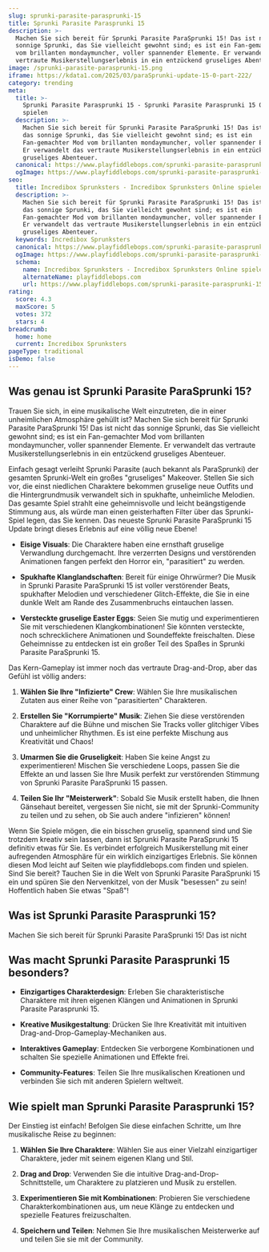 ```yaml
---
slug: sprunki-parasite-parasprunki-15
title: Sprunki Parasite Parasprunki 15
description: >-
  Machen Sie sich bereit für Sprunki Parasite ParaSprunki 15! Das ist nicht das
  sonnige Sprunki, das Sie vielleicht gewohnt sind; es ist ein Fan-gemachter Mod
  vom brillanten mondaymuncher, voller spannender Elemente. Er verwandelt das
  vertraute Musikerstellungserlebnis in ein entzückend gruseliges Abenteuer.
image: /sprunki-parasite-parasprunki-15.png
iframe: https://kdata1.com/2025/03/paraSprunki-update-15-0-part-222/
category: trending
meta:
  title: >-
    Sprunki Parasite Parasprunki 15 - Sprunki Parasite Parasprunki 15 Online
    spielen
  description: >-
    Machen Sie sich bereit für Sprunki Parasite ParaSprunki 15! Das ist nicht
    das sonnige Sprunki, das Sie vielleicht gewohnt sind; es ist ein
    Fan-gemachter Mod vom brillanten mondaymuncher, voller spannender Elemente.
    Er verwandelt das vertraute Musikerstellungserlebnis in ein entzückend
    gruseliges Abenteuer.
  canonical: https://www.playfiddlebops.com/sprunki-parasite-parasprunki-15/
  ogImage: https://www.playfiddlebops.com/sprunki-parasite-parasprunki-15.png
seo:
  title: Incredibox Sprunksters - Incredibox Sprunksters Online spielen
  description: >-
    Machen Sie sich bereit für Sprunki Parasite ParaSprunki 15! Das ist nicht
    das sonnige Sprunki, das Sie vielleicht gewohnt sind; es ist ein
    Fan-gemachter Mod vom brillanten mondaymuncher, voller spannender Elemente.
    Er verwandelt das vertraute Musikerstellungserlebnis in ein entzückend
    gruseliges Abenteuer.
  keywords: Incredibox Sprunksters
  canonical: https://www.playfiddlebops.com/sprunki-parasite-parasprunki-15/
  ogImage: https://www.playfiddlebops.com/sprunki-parasite-parasprunki-15.png
  schema:
    name: Incredibox Sprunksters - Incredibox Sprunksters Online spielen
    alternateName: playfiddlebops.com
    url: https://www.playfiddlebops.com/sprunki-parasite-parasprunki-15/
rating:
  score: 4.3
  maxScore: 5
  votes: 372
  stars: 4
breadcrumb:
  home: home
  current: Incredibox Sprunksters
pageType: traditional
isDemo: false
---
```


## Was genau ist Sprunki Parasite ParaSprunki 15?

Trauen Sie sich, in eine musikalische Welt einzutreten, die in einer unheimlichen Atmosphäre gehüllt ist? Machen Sie sich bereit für Sprunki Parasite ParaSprunki 15! Das ist nicht das sonnige Sprunki, das Sie vielleicht gewohnt sind; es ist ein Fan-gemachter Mod vom brillanten mondaymuncher, voller spannender Elemente. Er verwandelt das vertraute Musikerstellungserlebnis in ein entzückend gruseliges Abenteuer.

Einfach gesagt verleiht Sprunki Parasite (auch bekannt als ParaSprunki) der gesamten Sprunki-Welt ein großes "gruseliges" Makeover. Stellen Sie sich vor, die einst niedlichen Charaktere bekommen gruselige neue Outfits und die Hintergrundmusik verwandelt sich in spukhafte, unheimliche Melodien. Das gesamte Spiel strahlt eine geheimnisvolle und leicht beängstigende Stimmung aus, als würde man einen geisterhaften Filter über das Sprunki-Spiel legen, das Sie kennen. Das neueste Sprunki Parasite ParaSprunki 15 Update bringt dieses Erlebnis auf eine völlig neue Ebene!

- **Eisige Visuals**: Die Charaktere haben eine ernsthaft gruselige Verwandlung durchgemacht. Ihre verzerrten Designs und verstörenden Animationen fangen perfekt den Horror ein, "parasitiert" zu werden.

- **Spukhafte Klanglandschaften**: Bereit für einige Ohrwürmer? Die Musik in Sprunki Parasite ParaSprunki 15 ist voller verstörender Beats, spukhafter Melodien und verschiedener Glitch-Effekte, die Sie in eine dunkle Welt am Rande des Zusammenbruchs eintauchen lassen.

- **Versteckte gruselige Easter Eggs**: Seien Sie mutig und experimentieren Sie mit verschiedenen Klangkombinationen! Sie könnten versteckte, noch schrecklichere Animationen und Soundeffekte freischalten. Diese Geheimnisse zu entdecken ist ein großer Teil des Spaßes in Sprunki Parasite ParaSprunki 15.

Das Kern-Gameplay ist immer noch das vertraute Drag-and-Drop, aber das Gefühl ist völlig anders:

1. **Wählen Sie Ihre "Infizierte" Crew**: Wählen Sie Ihre musikalischen Zutaten aus einer Reihe von "parasitierten" Charakteren.

1. **Erstellen Sie "Korrumpierte" Musik**: Ziehen Sie diese verstörenden Charaktere auf die Bühne und mischen Sie Tracks voller glitchiger Vibes und unheimlicher Rhythmen. Es ist eine perfekte Mischung aus Kreativität und Chaos!

1. **Umarmen Sie die Gruseligkeit**: Haben Sie keine Angst zu experimentieren! Mischen Sie verschiedene Loops, passen Sie die Effekte an und lassen Sie Ihre Musik perfekt zur verstörenden Stimmung von Sprunki Parasite ParaSprunki 15 passen.

1. **Teilen Sie Ihr "Meisterwerk"**: Sobald Sie Musik erstellt haben, die Ihnen Gänsehaut bereitet, vergessen Sie nicht, sie mit der Sprunki-Community zu teilen und zu sehen, ob Sie auch andere "infizieren" können!

Wenn Sie Spiele mögen, die ein bisschen gruselig, spannend sind und Sie trotzdem kreativ sein lassen, dann ist Sprunki Parasite ParaSprunki 15 definitiv etwas für Sie. Es verbindet erfolgreich Musikerstellung mit einer aufregenden Atmosphäre für ein wirklich einzigartiges Erlebnis. Sie können diesen Mod leicht auf Seiten wie playfiddlebops.com finden und spielen. Sind Sie bereit? Tauchen Sie in die Welt von Sprunki Parasite ParaSprunki 15 ein und spüren Sie den Nervenkitzel, von der Musik "besessen" zu sein! Hoffentlich haben Sie etwas "Spaß"!

## Was ist Sprunki Parasite Parasprunki 15?

Machen Sie sich bereit für Sprunki Parasite ParaSprunki 15! Das ist nicht

## Was macht Sprunki Parasite Parasprunki 15 besonders?

- **Einzigartiges Charakterdesign**: Erleben Sie charakteristische Charaktere mit ihren eigenen Klängen und Animationen in Sprunki Parasite Parasprunki 15.

- **Kreative Musikgestaltung**: Drücken Sie Ihre Kreativität mit intuitiven Drag-and-Drop-Gameplay-Mechaniken aus.

- **Interaktives Gameplay**: Entdecken Sie verborgene Kombinationen und schalten Sie spezielle Animationen und Effekte frei.

- **Community-Features**: Teilen Sie Ihre musikalischen Kreationen und verbinden Sie sich mit anderen Spielern weltweit.

## Wie spielt man Sprunki Parasite Parasprunki 15?

Der Einstieg ist einfach! Befolgen Sie diese einfachen Schritte, um Ihre musikalische Reise zu beginnen:

1. **Wählen Sie Ihre Charaktere**: Wählen Sie aus einer Vielzahl einzigartiger Charaktere, jeder mit seinem eigenen Klang und Stil.

1. **Drag and Drop**: Verwenden Sie die intuitive Drag-and-Drop-Schnittstelle, um Charaktere zu platzieren und Musik zu erstellen.

1. **Experimentieren Sie mit Kombinationen**: Probieren Sie verschiedene Charakterkombinationen aus, um neue Klänge zu entdecken und spezielle Features freizuschalten.

1. **Speichern und Teilen**: Nehmen Sie Ihre musikalischen Meisterwerke auf und teilen Sie sie mit der Community.
